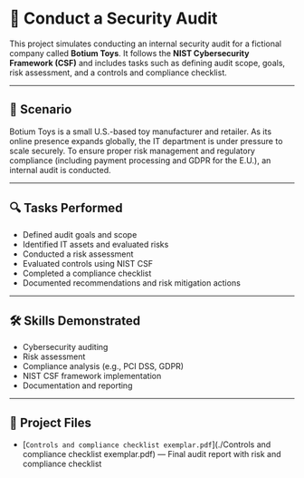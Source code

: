 # 🧾 Conduct a Security Audit

This project simulates conducting an internal security audit for a fictional company called **Botium Toys**. It follows the **NIST Cybersecurity Framework (CSF)** and includes tasks such as defining audit scope, goals, risk assessment, and a controls and compliance checklist.

---

## 📌 Scenario

Botium Toys is a small U.S.-based toy manufacturer and retailer. As its online presence expands globally, the IT department is under pressure to scale securely. To ensure proper risk management and regulatory compliance (including payment processing and GDPR for the E.U.), an internal audit is conducted.

---

## 🔍 Tasks Performed

- Defined audit goals and scope
- Identified IT assets and evaluated risks
- Conducted a risk assessment
- Evaluated controls using NIST CSF
- Completed a compliance checklist
- Documented recommendations and risk mitigation actions

---

## 🛠️ Skills Demonstrated

- Cybersecurity auditing
- Risk assessment
- Compliance analysis (e.g., PCI DSS, GDPR)
- NIST CSF framework implementation
- Documentation and reporting

---

## 📄 Project Files

- [`Controls and compliance checklist exemplar.pdf`](./Controls and compliance checklist exemplar.pdf) — Final audit report with risk and compliance checklist
